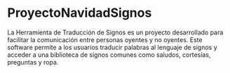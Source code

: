# ProyectoNavidadSignos
La Herramienta de Traducción de Signos es un proyecto desarrollado para facilitar la comunicación entre personas oyentes y no oyentes. Este software permite a los usuarios traducir palabras al lenguaje de signos y acceder a una biblioteca de signos comunes como saludos, cortesías, preguntas y ropa.
